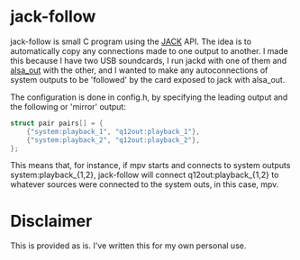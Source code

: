# jack-follow

jack-follow is small C program using the
[JACK](https://github.com/jackaudio/jack2) API.  The idea is to
automatically copy any connections made to one output to another.  I made
this because I have two USB soundcards, I run jackd with one of them and
[alsa_out](https://github.com/jackaudio/tools) with the other, and I
wanted to make any autoconnections of system outputs to be 'followed'
by the card exposed to jack with alsa_out.

The configuration is done in config.h, by specifying the leading output
and the following or 'mirror' output:

```C
struct pair pairs[] = {
	{"system:playback_1", "q12out:playback_1"},
	{"system:playback_2", "q12out:playback_2"},
};
```

This means that, for instance, if mpv starts and connects to system
outputs system:playback_{1,2}, jack-follow will connect q12out:playback_{1,2}
to whatever sources were connected to the system outs, in this case, mpv.

# Disclaimer

This is provided as is. I've written this for my own personal use.
